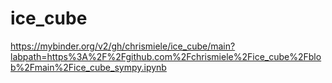 # ice_cube

https://mybinder.org/v2/gh/chrismiele/ice_cube/main?labpath=https%3A%2F%2Fgithub.com%2Fchrismiele%2Fice_cube%2Fblob%2Fmain%2Fice_cube_sympy.ipynb
